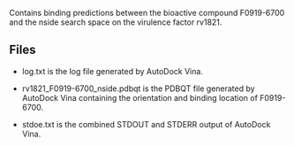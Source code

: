 Contains binding predictions between the bioactive compound F0919-6700 and the nside search space on the virulence factor rv1821.

## Files

- log.txt is the log file generated by AutoDock Vina.

- rv1821_F0919-6700_nside.pdbqt is the PDBQT file generated by AutoDock Vina containing the orientation and binding location of F0919-6700.

- stdoe.txt is the combined STDOUT and STDERR output of AutoDock Vina.

